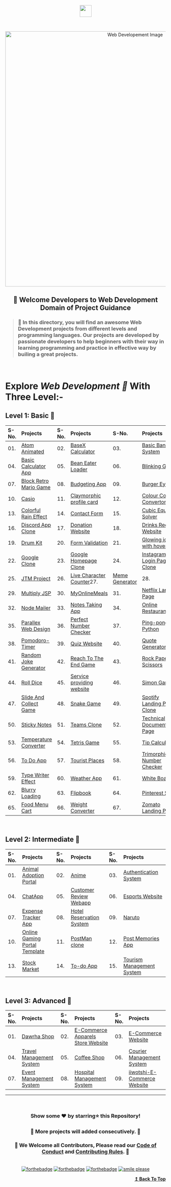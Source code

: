 <p id="top" align="center"><img align="center" height="37" src="https://img.shields.io/badge/ Web Developement- 💻-yellow.svg?&style=for-the-badge&logo=KushalDas&logoColor=blue" /> </p><br>

<p align="center"><img src="http://www.parzlogic.com/wp-content/uploads/2017/10/web-dev.jpg" alt="Web Developement Image" width=800px />
   <h2><p align="center"><strong>🚦 Welcome Developers to Web Development Domain of Project Guidance </strong></p>
</p></h2>

><h3>🏰 In this directory, you will find an awesome Web Development projects from different levels and programming languages. Our projects are developed by passionate developers to help beginners with their way in learning programming and practice in effective way by builing a great projects. </h3>

</br>

# Explore <i>Web Development 🎯</i> With Three Level:-

## Level 1: Basic 🚀

| S-No. | Projects | S-No. | Projects | S-No. | Projects |
|:--|:--|:--|:--|:--|:--|
| 01. | [Atom Animated](https://github.com/Kushal997-das/Project-Guidance/tree/main/Web%20Development/Basic/Atom%20animated) | 02. | [BaseX Calculator](https://github.com/Kushal997-das/Project-Guidance/tree/main/Web%20Development/Basic/BaseX_Calculator) | 03. | [Basic Banking System](https://github.com/Kushal997-das/Project-Guidance/tree/main/Web%20Development/Basic/Basic%20Banking%20System) |
| 04. | [Basic Calculator App](https://github.com/Kushal997-das/Project-Guidance/tree/main/Web%20Development/Basic/Basic%20Calculator%20App) | 05. | [Bean Eater Loader](https://github.com/Kushal997-das/Project-Guidance/tree/main/Web%20Development/Basic/Bean%20Eater%20Loader) | 06. | [Blinking Game](https://github.com/Kushal997-das/Project-Guidance/tree/main/Web%20Development/Basic/Blinking%20Game) |
| 07. | [Block Retro Mario Game](https://github.com/Kushal997-das/Project-Guidance/tree/main/Web%20Development/Basic/Block%20Retro%20Mario%20Game) | 08. | [Budgeting App](https://github.com/Kushal997-das/Project-Guidance/tree/main/Web%20Development/Basic/Budgeting%20App) | 09. | [Burger Eye](https://github.com/Kushal997-das/Project-Guidance/tree/main/Web%20Development/Basic/Burger%20Eye) |
| 10. | [Casio](https://github.com/Kushal997-das/Project-Guidance/tree/main/Web%20Development/Basic/Casio) | 11. | [Claymorphic profile card](https://github.com/Kushal997-das/Project-Guidance/tree/main/Web%20Development/Basic/Claymorphic%20profile%20card) | 12. | [Colour Code Convertor](https://github.com/Kushal997-das/Project-Guidance/tree/main/Web%20Development/Basic/Color_Code_Converter) |
| 13. | [Colorful Rain Effect](https://github.com/rajprem4214/Project-Guidance/tree/rain/Web%20Development/Basic/Colorful%20Rain%20Effect) | 14. | [Contact Form](https://github.com/Kushal997-das/Project-Guidance/tree/main/Web%20Development/Basic/Contact%20Form) | 15. | [Cubic Equation Solver](https://github.com/Kushal997-das/Project-Guidance/tree/main/Web%20Development/Basic/Cubic_Equation_Solver)
| 16. | [Discord App Clone](https://github.com/Kushal997-das/Project-Guidance/tree/main/Web%20Development/Basic/Discord_App_Clone) | 17. | [Donation Website](https://github.com/Kushal997-das/Project-Guidance/tree/main/Web%20Development/Basic/Donation%20Website) | 18. | [Drinks Recipe Website](https://github.com/Kushal997-das/Project-Guidance/tree/main/Web%20Development/Basic/Drinks%20Recipe%20Website(FruitNotBooze)) |
| 19. | [Drum Kit](https://github.com/Kushal997-das/Project-Guidance/tree/main/Web%20Development/Basic/Drum%20Kit) | 20. | [Form Validation](https://github.com/Kushal997-das/Project-Guidance/tree/main/Web%20Development/Basic/Form%20Validation) | 21. | [Glowing icons with hover](https://github.com/Kushal997-das/Project-Guidance/tree/main/Web%20Development/Basic/Glowing%20icons%20with%20hover) |
| 22. | [Google Clone](https://github.com/SamarpanCoder2002/Project-Guidance/tree/main/Web%20Development/Basic/Google%20Clone) | 23. | [Google Homepage Clone](https://github.com/rajprem4214/Project-Guidance/tree/gclone/Web%20Development/Basic/Google%20Homepage%20Clone) | 24. | [Instagram Login Page Clone](https://github.com/abhilipsasahoo03/Project-Guidance/tree/main/Web%20Development%2FBasic%2FInstagram%20Login%20Page%20Clone) |
| 25. | [JTM Project](https://github.com/Kushal997-das/Project-Guidance/tree/main/Web%20Development/Basic/JTM%20Project) | 26. | [Live Character Counter](https://github.com/Kushal997-das/Project-Guidance/tree/main/Web%20Development/Basic/Live%20Character%20Counter)27. | [Meme Generator](https://github.com/Kushal997-das/Project-Guidance/tree/main/Web%20Development/Basic/Meme-Generator) | 28. | [MixChill(Music_Player)](https://github.com/Kushal997-das/Project-Guidance/tree/main/Web%20Development/Basic/MixChill(Music_Player)) |
| 29. | [Multiply JSP](https://github.com/Kushal997-das/Project-Guidance/tree/main/Web%20Development/Basic/Multiply%20JSP) | 30. | [MyOnlineMeals](https://github.com/Kushal997-das/Project-Guidance/tree/main/Web%20Development/Basic/MyOnlineMeals) | 31. | [Netflix Landing Page](https://github.com/Kushal997-das/Project-Guidance/tree/main/Web%20Development/Basic/Netflix%20Landing%20Page) |
| 32. | [Node Mailer](https://github.com/Kushal997-das/Project-Guidance/tree/main/Web%20Development/Basic/NodeMailer) | 33. | [Notes Taking App](https://github.com/Kushal997-das/Project-Guidance/tree/main/Web%20Development/Basic/Notes%20Taking%20App) | 34. | [Online Restaurant](https://github.com/Kushal997-das/Project-Guidance/tree/main/Web%20Development/Basic/Online%20Restaurant) | 
| 35. | [Parallex Web Design](https://github.com/Kushal997-das/Project-Guidance/tree/main/Web%20Development/Basic/Parallex-Web-Design) | 36. | [Perfect Number Checker](https://github.com/Kushal997-das/Project-Guidance/tree/main/Web%20Development/Basic/Perfect%20Number%20Checker) | 37. | [Ping-pong-Python](https://github.com/Kushal997-das/Project-Guidance/tree/main/Web%20Development/Basic/Ping-pong-Python) |
| 38. | [Pomodoro-Timer](https://github.com/Kushal997-das/Project-Guidance/tree/main/Web%20Development/Basic/Pomodoro-Timer) | 39. | [Quiz Website](https://github.com/Kushal997-das/Project-Guidance/tree/main/Web%20Development/Basic/Quiz%20Website) | 40. | [Quote Generator](https://github.com/SomyaRanjanSahu/Project-Guidance/tree/somya/Web%20Development/Basic/Quote%20Generator) | 
| 41. | [Random Joke Generator](https://github.com/Kushal997-das/Project-Guidance/tree/main/Web%20Development/Basic/Random%20Joke%20Generator) | 42. | [Reach To The End Game](https://github.com/Kushal997-das/Project-Guidance/tree/main/Web%20Development/Basic/Reach%20To%20The%20End%20Game) | 43. | [Rock Paper Scissors](https://github.com/Kushal997-das/Project-Guidance/tree/main/Web%20Development/Basic/RockPaperScissors) | 
| 44. | [Roll Dice](https://github.com/Kushal997-das/Project-Guidance/tree/main/Web%20Development/Basic/Roll%20Dice) | 45. | [Service providing website](https://github.com/charu1603/Project-Guidance/tree/main/Web%20Development/Intermediate/Service%20providing%20website) | 46. | [Simon Game](https://github.com/Kushal997-das/Project-Guidance/tree/main/Web%20Development/Basic/Simon%20Game) | 
| 47. | [Slide And Collect Game](https://github.com/Kushal997-das/Project-Guidance/tree/main/Web%20Development/Basic/Slide%20And%20Collect%20Game) | 48. | [Snake Game](https://github.com/Rashmisingh-18/Project-Guidance/tree/main/Web%20Development/Basic/Snake%20Game) | 49. | [Spotify Landing Page Clone](https://github.com/abhilipsasahoo03/Project-Guidance/tree/my-patch/Web%20Development%2FBasic%2FSpotify%20Landing%20Page%20Clone) | 
| 50. | [Sticky Notes](https://github.com/Kushal997-das/Project-Guidance/tree/main/Web%20Development/Basic/Sticky%20Notes) | 51. | [Teams Clone](https://github.com/Kushal997-das/Project-Guidance/tree/main/Web%20Development/Basic/Teams%20Clone) | 52. | [Technical Documentation Page](https://adhetya.github.io/Technical_Documentation_Page/) | 
| 53. | [Temperature Converter](https://github.com/Kushal997-das/Project-Guidance/tree/main/Web%20Development/Basic/Temperature%20Converter) | 54. | [Tetris Game](https://github.com/SomyaRanjanSahu/Project-Guidance/tree/somya/Web%20Development/Basic/Tetris%20Game) | 55. | [Tip Calculator](https://github.com/RiyaBhandari-2811/Project-Guidance/tree/TipForm/Web%20Development) | 
| 56. | [To Do App](https://github.com/Kushal997-das/Project-Guidance/tree/main/Web%20Development/Basic/To%20Do%20App) | 57. | [Tourist Places](https://github.com/Kushal997-das/Project-Guidance/tree/main/Web%20Development/Basic/Tourist%20Places) | 58. | [Trimorphic Number Checker](https://github.com/Kushal997-das/Project-Guidance/tree/main/Web%20Development/Basic/Trimorphic%20Number%20Checker) |
| 59. | [Type Writer Effect](https://github.com/Kushal997-das/Project-Guidance/tree/main/Web%20Development/Basic/Type%20Writer%20Effect) | 60. | [Weather App](https://github.com/Kushal997-das/Project-Guidance/tree/main/Web%20Development/Basic/Weather%20App) | 61. | [White Board](https://github.com/Kushal997-das/Project-Guidance/tree/main/Web%20Development/Basic/White%20Board) |
| 62. | [Blurry Loading](https://github.com/Kushal997-das/Project-Guidance/tree/main/Web%20Development/Basic/blurry_loading) | 63. | [Flipbook](https://github.com/Kushal997-das/Project-Guidance/tree/main/Web%20Development/Basic/flipbook) | 64. | [Pinterest Static](https://github.com/Kushal997-das/Project-Guidance/tree/main/Web%20Development/Basic/pinterest-static) |
| 65. | [Food Menu Cart](https://github.com/Kushal997-das/Project-Guidance/tree/main/Web%20Development/Basic/Food%20Menu%20Cart) | 66. | [Weight Converter](https://github.com/Kushal997-das/Project-Guidance/tree/main/Web%20Development/Basic/Weight-Converter) | 67. | [Zomato Landing Page](https://github.com/Kushal997-das/Project-Guidance/tree/main/Web%20Development/Basic/Zomato-Landing-Page) | 
<br>

## Level 2: Intermediate 🚀

| S-No. | Projects | S-No. | Projects | S-No. | Projects |
|:--|:--|:--|:--|:--|:--|
| 01. | [Animal Adoption Portal](https://github.com/Kushal997-das/Project-Guidance/tree/main/Web%20Development/Intermediate/animal%20adoption%20portal) | 02. | [Anime](https://github.com/Kushal997-das/Project-Guidance/tree/main/Web%20Development/Intermediate/Anime) | 03. | [Authentication System](https://github.com/Kushal997-das/Project-Guidance/tree/main/Web%20Development/Intermediate/Authentication%20System) |
| 04. | [ChatApp](https://github.com/Kushal997-das/Project-Guidance/tree/main/Web%20Development/Intermediate/ChatApp) | 05. | [Customer Review Webapp](https://github.com/Kushal997-das/Project-Guidance/tree/main/Web%20Development/Intermediate/Customer%20Review%20Webapp) | 06. | [Esports Website](https://github.com/Kushal997-das/Project-Guidance/tree/main/Web%20Development/Intermediate/Esports%20Website) |
| 07. | [Expense Tracker App](https://github.com/Kushal997-das/Project-Guidance/tree/main/Web%20Development/Intermediate/Expense%20Tracker%20App) | 08. | [Hotel Reservation System](https://github.com/Kushal997-das/Project-Guidance/tree/main/Web%20Development/Intermediate/Hotel%20Reservation%20System) | 09. | [Naruto](https://github.com/Kushal997-das/Project-Guidance/tree/main/Web%20Development/Intermediate/Naruto) |
| 10. | [Online Gaming Portal Template](https://github.com/Kushal997-das/Project-Guidance/tree/main/Web%20Development/Intermediate/Online%20Gaming%20Portal%20Template) | 11. | [PostMan clone](https://github.com/Kushal997-das/Project-Guidance/tree/postman/Web%20Development) | 12. | [Post Memories App](https://github.com/Kushal997-das/Project-Guidance/tree/main/Web%20Development/Intermediate/post-memories-app)
| 13. | [Stock Market](https://github.com/Kushal997-das/Project-Guidance/tree/main/Web%20Development/Intermediate/Stock%20Market) | 14. | [To-do App](https://github.com/Kushal997-das/Project-Guidance/tree/main/Web%20Development/Intermediate/To-do%20app) | 15. | [Tourism Management System](https://github.com/Kushal997-das/Project-Guidance/tree/main/Web%20Development/Intermediate/TourismManagementSystem) 
<br>

## Level 3: Advanced 🚀

| S-No. | Projects | S-No. | Projects | S-No. | Projects |
|:--|:--|:--|:--|:--|:--|
| 01. | [Dawrha Shop](https://github.com/Kushal997-das/Project-Guidance/tree/main/Web%20Development/Advanced/Dawrha%20Shop) | 02. | [E-Commerce Apparels Store Website](https://github.com/Kushal997-das/Project-Guidance/tree/main/Web%20Development/Advanced/E-Comm%20Apparels%20Store%20Website) | 03. | [E-Commerce Website](https://github.com/Kushal997-das/Project-Guidance/tree/main/Web%20Development/Advanced/E-Commerce%20Website)
| 04. | [Travel Management System](https://github.com/Kushal997-das/Project-Guidance/tree/main/Web%20Development/Advanced/Travel%20Management%20System) | 05. | [Coffee Shop](https://github.com/Kushal997-das/Project-Guidance/tree/main/Web%20Development/Advanced/coffee%20shop) | 06. | [Courier Management System](https://github.com/Kushal997-das/Project-Guidance/tree/main/Web%20Development/Advanced/courier%20management%20system) |
| 07. | [Event Management System](https://github.com/Kushal997-das/Project-Guidance/tree/main/Web%20Development/Advanced/event%20management%20system) | 08. | [Hospital Management System](https://github.com/Kushal997-das/Project-Guidance/tree/main/Web%20Development/Advanced/hospital%20management%20system) | 09. | [iiwotshi-E-Commerce Website](https://github.com/Kushal997-das/Project-Guidance/tree/main/Web%20Development/Advanced/iiwotshi-E-Commerce%20Website) |

---

<br/>
<h3> <p align="center">Show some ❤️ by starring⭐ this Repository!</p> </h3>

<h3> <p align="center"> 💌 More projects will added consecutively. 💌</p> </h3>

### <p align="center"> 🎉 We Welcome all Contributors, Please read our [Code of Conduct](https://github.com/Kushal997-das/Project-Guidance/blob/main/CODE_OF_CONDUCT.md) and [Contributing Rules](https://github.com/Kushal997-das/Project-Guidance/blob/main/CONTRIBUTING.md). 🎉<br> <br>

<div align="center">

[![forthebadge](https://forthebadge.com/images/badges/built-by-developers.svg)](https://forthebadge.com)
[![forthebadge](https://forthebadge.com/images/badges/built-with-love.svg)](https://forthebadge.com)
[![forthebadge](https://forthebadge.com/images/badges/built-with-swag.svg)](https://forthebadge.com)
[![smile please](https://forthebadge.com/images/badges/makes-people-smile.svg)](https://github.com/Kushal997-das/)

</div>
<div align="right">
  <b><a href="#top">↥ Back To Top</a></b>
</div>
